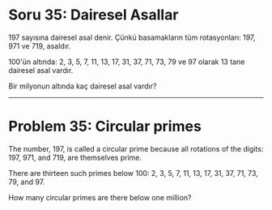 # Soru 35: Dairesel Asallar

197 sayısına dairesel asal denir. Çünkü basamakların tüm rotasyonları: 197, 971 ve 719, asaldır.

100'ün altında: 2, 3, 5, 7, 11, 13, 17, 31, 37, 71, 73, 79 ve 97 olarak 13 tane dairesel asal vardır.

Bir milyonun altında kaç dairesel asal vardır?

---

# Problem 35: Circular primes

The number, 197, is called a circular prime because all rotations of the digits: 197, 971, and 719, are themselves prime.

There are thirteen such primes below 100: 2, 3, 5, 7, 11, 13, 17, 31, 37, 71, 73, 79, and 97.

How many circular primes are there below one million?
